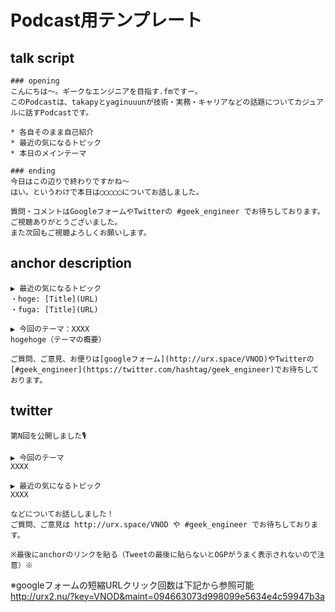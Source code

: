 # Podcast用テンプレート

## talk script
```
### opening
こんにちは〜。ギークなエンジニアを目指す.fmですー。
このPodcastは、takapyとyaginuuunが技術・実務・キャリアなどの話題についてカジュアルに話すPodcastです。

* 各自そのまま自己紹介
* 最近の気になるトピック
* 本日のメインテーマ

### ending
今日はこの辺りで終わりですかね〜
はい。というわけで本日は◯◯◯◯◯についてお話しました。

質問・コメントはGoogleフォームやTwitterの #geek_engineer でお待ちしております。
ご視聴ありがとうございました。
また次回もご視聴よろしくお願いします。
```

## anchor description
```
▶︎ 最近の気になるトピック
・hoge: [Title](URL)
・fuga: [Title](URL)

▶︎ 今回のテーマ：XXXX
hogehoge（テーマの概要）

ご質問、ご意見、お便りは[googleフォーム](http://urx.space/VNOD)やTwitterの[#geek_engineer](https://twitter.com/hashtag/geek_engineer)でお待ちしております。
```

## twitter

```
第N回を公開しました🎙

▶︎ 今回のテーマ
XXXX

▶︎ 最近の気になるトピック
XXXX

などについてお話ししました！
ご質問、ご意見は http://urx.space/VNOD や #geek_engineer でお待ちしております。

※最後にanchorのリンクを貼る（Tweetの最後に貼らないとOGPがうまく表示されないので注意）※
```

※googleフォームの短縮URLクリック回数は下記から参照可能  
http://urx2.nu/?key=VNOD&maint=094663073d998099e5634e4c59947b3a
